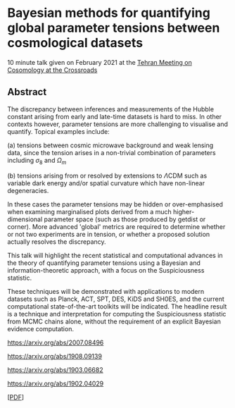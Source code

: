 # Bayesian methods for quantifying global parameter tensions between cosmological datasets

10 minute talk given on February 2021 at the [Tehran Meeting on Cosomology at the Crossroads](http://physics.sbu.ac.ir/conferences/tmcc2021/) 

## Abstract

The discrepancy between inferences and measurements of the Hubble constant
arising from early and late-time datasets is hard to miss. In other contexts
however, parameter tensions are more challenging to visualise and quantify.
Topical examples include:

(a) tensions between cosmic microwave background and weak lensing data, since
the tension arises in a non-trivial combination of parameters including
$\sigma_8$ and $\Omega_m$

(b) tensions arising from or resolved by extensions to $\Lambda$CDM such as
variable dark energy and/or spatial curvature which have non-linear
degeneracies.

In these cases the parameter tensions may be hidden or over-emphasised when
examining marginalised plots derived from a much higher-dimensional parameter
space (such as those produced by getdist or corner). More advanced 'global'
metrics are required to determine whether or not two experiments are in
tension, or whether a proposed solution actually resolves the discrepancy.

This talk will highlight the recent statistical and computational advances in
the theory of quantifying parameter tensions using a Bayesian and
information-theoretic approach, with a focus on the Suspiciousness statistic.

These techniques will be demonstrated with applications to modern datasets
such as Planck, ACT, SPT, DES, KiDS and SH0ES, and the current computational
state-of-the-art toolkits will be indicated. The headline result is a
technique and interpretation for computing the Suspiciousness statistic from
MCMC chains alone, without the requirement of an explicit Bayesian evidence
computation.

https://arxiv.org/abs/2007.08496

https://arxiv.org/abs/1908.09139

https://arxiv.org/abs/1903.06682

https://arxiv.org/abs/1902.04029
 
[[PDF](https://github.com/williamjameshandley/talks/raw/tehran_2021/will_handley_tehran_2021.pdf)] 

